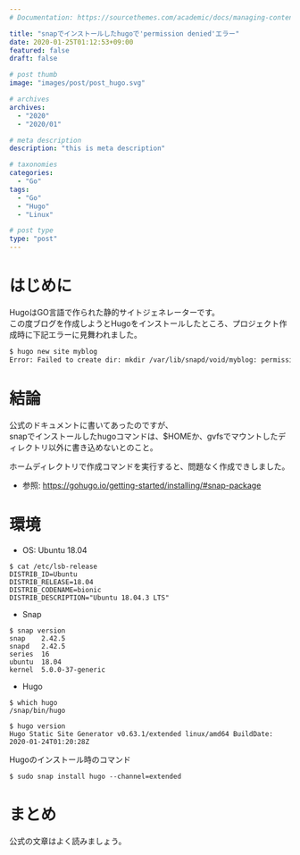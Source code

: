 ```yaml
---
# Documentation: https://sourcethemes.com/academic/docs/managing-content/

title: "snapでインストールしたhugoで'permission denied'エラー"
date: 2020-01-25T01:12:53+09:00
featured: false
draft: false

# post thumb
image: "images/post/post_hugo.svg"

# archives
archives:
  - "2020"
  - "2020/01"

# meta description
description: "this is meta description"

# taxonomies
categories:
  - "Go"
tags:
  - "Go"
  - "Hugo"
  - "Linux"

# post type
type: "post"
---
```


# はじめに

HugoはGO言語で作られた静的サイトジェネレーターです。  
この度ブログを作成しようとHugoをインストールしたところ、プロジェクト作成時に下記エラーに見舞われました。

```bash
$ hugo new site myblog
Error: Failed to create dir: mkdir /var/lib/snapd/void/myblog: permission denied
```


# 結論

公式のドキュメントに書いてあったのですが、  
snapでインストールしたhugoコマンドは、$HOMEか、gvfsでマウントしたディレクトリ以外に書き込めないとのこと。

ホームディレクトリで作成コマンドを実行すると、問題なく作成できしました。

- 参照: https://gohugo.io/getting-started/installing/#snap-package


# 環境


- OS: Ubuntu 18.04

```
$ cat /etc/lsb-release 
DISTRIB_ID=Ubuntu
DISTRIB_RELEASE=18.04
DISTRIB_CODENAME=bionic
DISTRIB_DESCRIPTION="Ubuntu 18.04.3 LTS"
```

- Snap

```
$ snap version
snap    2.42.5
snapd   2.42.5
series  16
ubuntu  18.04
kernel  5.0.0-37-generic
```

- Hugo

```
$ which hugo
/snap/bin/hugo

$ hugo version
Hugo Static Site Generator v0.63.1/extended linux/amd64 BuildDate: 2020-01-24T01:20:28Z
```

Hugoのインストール時のコマンド


```
$ sudo snap install hugo --channel=extended 
```

# まとめ

公式の文章はよく読みましょう。
